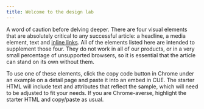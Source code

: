 ```yaml
---
title: Welcome to the design lab
---
```


A word of caution before delving deeper. There are four visual elements that are absolutely critical to any successful article: a headline, a media element, text and [inline links](https://en.wikipedia.org/wiki/Hyperlink). All of the elements listed here are intended to supplement those four. They do not work in all of our products, or in a very small percentage of unsupported browsers, so it is essential that the article can stand on its own without them.

To use one of these elements, click the copy code button in Chrome under an example on a detail page and paste it into an embed in CUE. The starter HTML will include text and attributes that reflect the sample, which will need to be adjusted to fit your needs. If you are Chrome-averse, highlight the starter HTML and copy/paste as usual.
